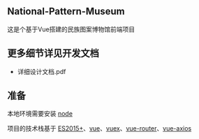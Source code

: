 ## National-Pattern-Museum
这是个基于Vue搭建的民族图案博物馆前端项目

## 更多细节详见开发文档
 - 详细设计文档.pdf
## 准备

本地环境需要安装 [node](http://nodejs.org/)

项目的技术栈基于 [ES2015+](http://es6.ruanyifeng.com/)、[vue](https://cn.vuejs.org/index.html)、[vuex](https://vuex.vuejs.org/zh-cn/)、[vue-router](https://router.vuejs.org/zh-cn/)、[vue-axios](http://www.axios-js.com/)
